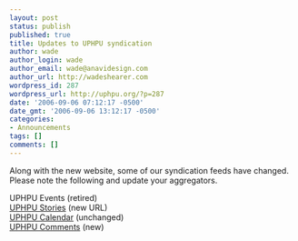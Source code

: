 ```yaml
---
layout: post
status: publish
published: true
title: Updates to UPHPU syndication
author: wade
author_login: wade
author_email: wade@anavidesign.com
author_url: http://wadeshearer.com
wordpress_id: 287
wordpress_url: http://uphpu.org/?p=287
date: '2006-09-06 07:12:17 -0500'
date_gmt: '2006-09-06 13:12:17 -0500'
categories:
- Announcements
tags: []
comments: []
---
```

<p>Along with the new website, some of our syndication feeds have changed. Please note the following and update your aggregators.</p>
<p>UPHPU Events (retired)<br />
<a href="feed:http://uphpu.org/feed/">UPHPU Stories</a> (new URL)<br />
<a href="webcal://uphpu.org/calendar/calendars/UPHPU.ics">UPHPU Calendar</a> (unchanged)<br />
<a href="feed:http://uphpu.org/comments/feed/">UPHPU Comments</a> (new)</p>

